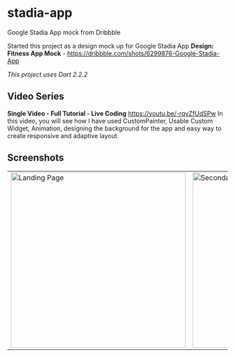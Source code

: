 # stadia-app

Google Stadia App mock from Dribbble

Started this project as a design mock up for Google Stadia App
**Design: Fitness App Mock** - https://dribbble.com/shots/6299876-Google-Stadia-App

*This project uses Dart 2.2.2*

## Video Series

**Single Video - Full Tutorial - Live Coding** https://youtu.be/-rqvZfUdSPw
In this video, you will see how I have used CustomPainter, Usable Custom Widget, Animation, designing the background for the app and easy way to create responsive and adaptive layout.


## Screenshots
<table style={border:"none"}><tr><td><img src="https://github.com/TechieBlossom/stadia_app_concept/blob/master/screenshots/landing_page.png" alt="Landing Page" width="400"/></td><td><img src="https://github.com/TechieBlossom/stadia_app_concept/blob/master/screenshots/secondary_home_page.png" alt="Secondary Home Page" width="400"/></td></tr></table>
